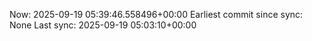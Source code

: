 Now: 2025-09-19 05:39:46.558496+00:00 Earliest commit since sync: None Last sync: 2025-09-19 05:03:10+00:00
